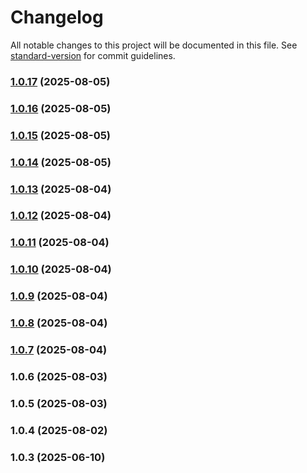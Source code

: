 # Changelog

All notable changes to this project will be documented in this file. See [standard-version](https://github.com/conventional-changelog/standard-version) for commit guidelines.

### [1.0.17](https://github.com/ds2pro/waradalan-app/compare/v1.0.16...v1.0.17) (2025-08-05)

### [1.0.16](https://github.com/ds2pro/waradalan-app/compare/v1.0.15...v1.0.16) (2025-08-05)

### [1.0.15](https://github.com/ds2pro/waradalan-app/compare/v1.0.14...v1.0.15) (2025-08-05)

### [1.0.14](https://github.com/ds2pro/waradalan-app/compare/v1.0.13...v1.0.14) (2025-08-05)

### [1.0.13](https://github.com/ds2pro/waradalan-app/compare/v1.0.12...v1.0.13) (2025-08-04)

### [1.0.12](https://github.com/ds2pro/waradalan-app/compare/v1.0.11...v1.0.12) (2025-08-04)

### [1.0.11](https://github.com/ds2pro/waradalan-app/compare/v1.0.10...v1.0.11) (2025-08-04)

### [1.0.10](https://github.com/ds2pro/waradalan-app/compare/v1.0.9...v1.0.10) (2025-08-04)

### [1.0.9](https://github.com/ds2pro/waradalan-app/compare/v1.0.8...v1.0.9) (2025-08-04)

### [1.0.8](https://github.com/ds2pro/waradalan-app/compare/v1.0.7...v1.0.8) (2025-08-04)

### [1.0.7](https://github.com/ds2pro/waradalan-app/compare/v1.0.4...v1.0.7) (2025-08-04)

### 1.0.6 (2025-08-03)

### 1.0.5 (2025-08-03)

### 1.0.4 (2025-08-02)

### 1.0.3 (2025-06-10)
